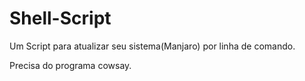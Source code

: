 # Shell-Script
Um Script para atualizar seu sistema(Manjaro) por linha de comando.

Precisa do programa cowsay.
